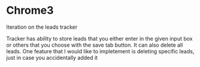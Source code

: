 # Chrome3
Iteration on the leads tracker

Tracker has ability to store leads that you either enter in the given input box or others that you choose
with the save tab button. It can also delete all leads.
One feature that I would like to impletement is deleting specific leads, just in case you accidentally added it
